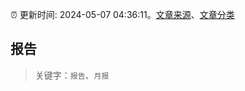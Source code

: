 :alarm_clock: 更新时间: 2024-05-07 04:36:11。[文章来源](/README.md)、[文章分类](/TAGS.md)

## 报告


> 关键字：`报告`、`月报`



